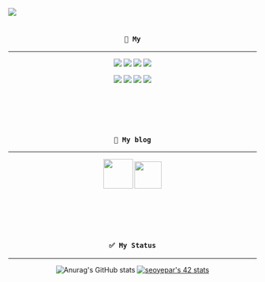 
<img src="https://capsule-render.vercel.app/api?type=waving&color=gradient&height=300&section=header&text=seoyeon's%20github&fontSize=80&animation=fadeIn" /></a>

# <h3 align="center">`🔔 My`</h3>
---

<div align="center">
<img src="https://img.shields.io/badge/C-A8B9CC?style=flat-square&logo=C&logoColor=black"/> <img src="https://img.shields.io/badge/C++-00599C?style=flat-square&logo=C%2B%2B&logoColor=white"/> <img src="https://img.shields.io/badge/42seoul-orange?style=flat-square&logo=42&logoColor=black"/> <img src="https://img.shields.io/badge/React-blueviolet?style=flat-square&logo=React&logoColor=white"/> 

<img src="https://img.shields.io/badge/Unity-yellow?style=flat-square&logo=Unity&logoColor=black"/> <img src="https://img.shields.io/badge/Java-007396?style=flat-square&logo=Java&logoColor=white"/> <img src="https://img.shields.io/badge/JavaScript-F7DF1E?style=flat-square&logo=JavaScript&logoColor=black"/> <img src="https://img.shields.io/badge/Python-3776AB?style=flat-square&logo=Python&logoColor=white"/>
</div>

<br><br><br>


# <h3 align="center">`📌 My blog`</h3>
 ---
<div align="center">
 <a href="https://velog.io/@6792kjs"><img src="https://img.shields.io/badge/velog-ff69b4?style=plastic&logo=appveyor&logo=Blogger&logoColor=red&link=https://velog.io/@6792kjs" width="60" hegiht="60"/></a>
 <a href="https://blog.naver.com/6792kjs/"><img src="https://img.shields.io/badge/naver-success?style=plastic&logo=appveyor&logo=Blogger&logoColor=red&link=https://blog.naver.com/6792kjs/" width="55" hegiht="55"/></a>
</div>

<br><br><br>

# <h3 align="center">`✅ My Status`</h3>
 ---
 <div align="center">
 
 ![Anurag's GitHub stats](https://github-readme-stats.vercel.app/api?username=dkjefilsjl&show_icons=true&theme=radical)
 [![seoyepar's 42 stats](https://badge42.herokuapp.com/api/stats/seoyepar?privacyName=true)](https://github.com/JaeSeoKim/badge42)
 
</div>
